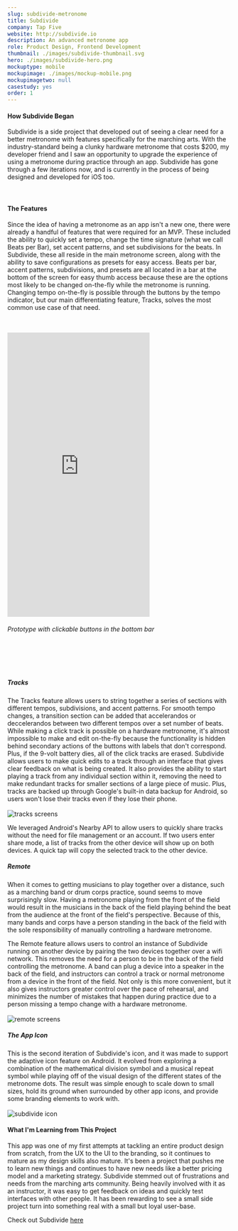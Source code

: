```yaml
---
slug: subdivide-metronome
title: Subdivide
company: Tap Five
website: http://subdivide.io
description: An advanced metronome app
role: Product Design, Frontend Development
thumbnail: ./images/subdivide-thumbnail.svg
hero: ./images/subdivide-hero.png
mockuptype: mobile
mockupimage: ./images/mockup-mobile.png
mockupimagetwo: null
casestudy: yes
order: 1
---
```


#### How Subdivide Began
Subdivide is a side project that developed out of seeing a clear need for a better metronome with features specifically for the marching arts. With the industry-standard being a clunky hardware metronome that costs $200, my developer friend and I saw an opportunity to upgrade the experience of using a metronome during practice through an app. Subdivide has gone through a few iterations now, and is currently in the process of being designed and developed for iOS too.
<br /><br /><br /> 

#### The Features
Since the idea of having a metronome as an app isn't a new one, there were already a handful of features that were required for an MVP. These included the ability to quickly set a tempo, change the time signature (what we call Beats per Bar), set accent patterns, and set subdivisions for the beats. In Subdivide, these all reside in the main metronome screen, along with the ability to save configurations as presets for easy access. Beats per bar, accent patterns, subdivisions, and presets are all located in a bar at the bottom of the screen for easy thumb access because these are the options most likely to be changed on-the-fly while the metronome is running. Changing tempo on-the-fly is possible through the buttons by the tempo indicator, but our main differentiating feature, Tracks, solves the most common use case of that need.
<br /><br /><br /> 

<!-- ![](./images/metronome.png) -->

<iframe src="https://subdivide-bottomsheet-prototype-9437gia87.now.sh/" width="320" height="640" frameborder="0"></iframe>
<br />
<h6 class="center">Prototype with clickable buttons in the bottom bar</h6>
<br /><br /><br />

##### Tracks
The Tracks feature allows users to string together a series of sections with different tempos, subdivisions, and accent patterns. For smooth tempo changes, a transition section can be added that accelerandos or deccelerandos between two different tempos over a set number of beats. While making a click track is possible on a hardware metronome, it's almost impossible to make and edit on-the-fly because the functionality is hidden behind secondary actions of the buttons with labels that don't correspond. Plus, if the 9-volt battery dies, all of the click tracks are erased. Subdivide allows users to make quick edits to a track through an interface that gives clear feedback on what is being created. It also provides the ability to start playing a track from any individual section within it, removing the need to make redundant tracks for smaller sections of a large piece of music. Plus, tracks are backed up through Google's built-in data backup for Android, so users won't lose their tracks even if they lose their phone. 
<br /><br />
![tracks screens](./images/tracks.png)
<br />

We leveraged Android's Nearby API to allow users to quickly share tracks without the need for file management or an account. If two users enter share mode, a list of tracks from the other device will show up on both devices. A quick tap will copy the selected track to the other device.

##### Remote
When it comes to getting musicians to play together over a distance, such as a marching band or drum corps practice, sound seems to move surprisingly slow. Having a metronome playing from the front of the field would result in the musicians in the back of the field playing behind the beat from the audience at the front of the field's perspective. Because of this, many bands and corps have a person standing in the back of the field with the sole responsibility of manually controlling a hardware metronome. 

The Remote feature allows users to control an instance of Subdivide running on another device by pairing the two devices together over a wifi network. This removes the need for a person to be in the back of the field controlling the metronome. A band can plug a device into a speaker in the back of the field, and instructors can control a track or normal metronome from a device in the front of the field. Not only is this more convenient, but it also gives instructors greater control over the pace of rehearsal, and minimizes the number of mistakes that happen during practice due to a person missing a tempo change with a hardware metronome.
<br /><br />
![remote screens](./images/remote.png)
<br />

##### The App Icon
This is the second iteration of Subdivide's icon, and it was made to support the adaptive icon feature on Android. It evolved from exploring a combination of the mathematical division symbol and a musical repeat symbol while playing off of the visual design of the different states of the metronome dots. The result was simple enough to scale down to small sizes, hold its ground when surrounded by other app icons, and provide some branding elements to work with.
<br /><br />
![subdivide icon](./images/icon.png)
<br />

#### What I'm Learning from This Project
This app was one of my first attempts at tackling an entire product design from scratch, from the UX to the UI to the branding, so it continues to mature as my design skills also mature. It's been a project that pushes me to learn new things and continues to have new needs like a better pricing model and a marketing strategy. Subdivide stemmed out of frustrations and needs from the marching arts community. Being heavily involved with it as an instructor, it was easy to get feedback on ideas and quickly test interfaces with other people. It has been rewarding to see a small side project turn into something real with a small but loyal user-base.

Check out Subdivide [here](https://subdivide.io)
